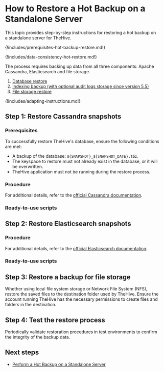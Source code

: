 # How to Restore a Hot Backup on a Standalone Server

This topic provides step-by-step instructions for restoring a hot backup on a standalone server for TheHive.

{!includes/prerequisites-hot-backup-restore.md!}

{!includes/data-consistency-hot-restore.md!}

The process requires backing up data from all three components: Apache Cassandra, Elasticsearch and file storage.

1. [Database restore](#step-1-restore-cassandra-snapshots)
2. [Indexing backup (with optional audit logs storage since version 5.5)](#step-2-restore-elasticsearch-snapshots)
3. [File storage restore](#step-3-restore-a-backup-for-file-storage)

{!includes/adapting-instructions.md!}

## Step 1: Restore Cassandra snapshots

### Prerequisites

To successfully restore TheHive's database, ensure the following conditions are met:

* A backup of the database: `${SNAPSHOT}_${SNAPSHOT_DATE}.tbz`.
* The keyspace to restore must not already exist in the database, or it will be overwritten.
* TheHive application must not be running during the restore process.

### Procedure

<!-- to complete -->

For additional details, refer to the [official Cassandra documentation](https://cassandra.apache.org/doc/stable/cassandra/operating/backups.html).

### Ready-to-use scripts

<!-- to complete -->

## Step 2: Restore Elasticsearch snapshots

### Procedure

<!-- to complete -->

For additional details, refer to the [official Elasticsearch documentation](https://www.elastic.co/guide/en/elasticsearch/reference/current/snapshot-restore.html).

### Ready-to-use scripts

<!-- to complete -->

## Step 3: Restore a backup for file storage

Whether using local file system storage or Network File System (NFS), restore the saved files to the destination folder used by TheHive. Ensure the account running TheHive has the necessary permissions to create files and folders in the destination.

## Step 4: Test the restore process

Periodically validate restoration procedures in test environments to confirm the integrity of the backup data.

<h2>Next steps</h2>

* [Perform a Hot Backup on a Standalone Server](../../backup/hot-backup/hot-backup-standalone-server.md)